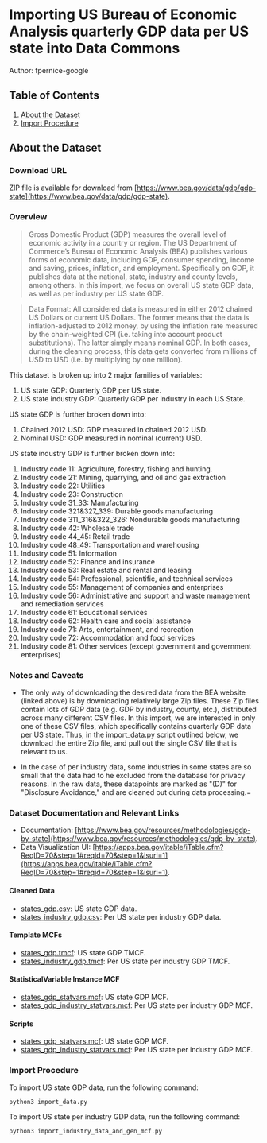 # Importing US Bureau of Economic Analysis quarterly GDP data per US state into Data Commons

Author: fpernice-google

## Table of Contents

1. [About the Dataset](#about-the-dataset)
1. [Import Procedure](#Import-Procedure)

## About the Dataset

### Download URL

ZIP file is available for download from [https://www.bea.gov/data/gdp/gdp-state](https://www.bea.gov/data/gdp/gdp-state).

### Overview

> Gross Domestic Product (GDP) measures the overall level of economic activity in a country or region. The US Department of Commerce’s Bureau of Economic Analysis (BEA) publishes various forms of economic data, including GDP, consumer spending, income and saving, prices, inflation, and employment. Specifically on GDP, it publishes data at the national, state, industry and county levels, among others. In this import, we focus on overall US state GDP data, as well as per industry per US state GDP.

> Data Format: All considered data is measured in either 2012 chained US Dollars or current US Dollars. The former means that the data is inflation-adjusted to 2012 money, by using the inflation rate measured by the chain-weighted CPI (i.e. taking into account product substitutions). The latter simply means nominal GDP. In both cases, during the cleaning process, this data gets converted from millions of USD to USD (i.e. by multiplying by one million).

This dataset is broken up into 2 major families of variables:
1. US state GDP: Quarterly GDP per US state.
2. US state industry GDP: Quarterly GDP per industry in each US State.

US state GDP is further broken down into:
1. Chained 2012 USD: GDP measured in chained 2012 USD.
2. Nominal USD: GDP measured in nominal (current) USD.

US state industry GDP is further broken down into:
1. Industry code 11: Agriculture, forestry, fishing and hunting.
2. Industry code 21: Mining, quarrying, and oil and gas extraction
3. Industry code 22: Utilities
4. Industry code 23: Construction
5. Industry code 31_33: Manufacturing
6. Industry code 321&327_339: Durable goods manufacturing
7. Industry code 311_316&322_326: Nondurable goods manufacturing
8. Industry code 42: Wholesale trade
9. Industry code 44_45: Retail trade
10. Industry code 48_49: Transportation and warehousing
11. Industry code 51: Information
12. Industry code 52: Finance and insurance
13. Industry code 53: Real estate and rental and leasing
14. Industry code 54: Professional, scientific, and technical services
15. Industry code 55: Management of companies and enterprises
16. Industry code 56: Administrative and support and waste management and remediation services
17. Industry code 61: Educational services
18. Industry code 62: Health care and social assistance
19. Industry code 71: Arts, entertainment, and recreation
20. Industry code 72: Accommodation and food services
21. Industry code 81: Other services (except government and government enterprises)


### Notes and Caveats

- The only way of downloading the desired data from the BEA website (linked above) is by downloading relatively large Zip files. These Zip files contain lots of GDP data (e.g. GDP by industry, county, etc.), distributed across many different CSV files. In this import, we are interested in only one of these CSV files, which specifically contains quarterly GDP data per US state. Thus, in the import_data.py script outlined below, we download the entire Zip file, and pull out the single CSV file that is relevant to us.

- In the case of per industry data, some industries in some states are so small that the data had to he excluded from the database for privacy reasons. In the raw data, these datapoints are marked as "(D)" for "Disclosure Avoidance," and are cleaned out during data processing.=

### Dataset Documentation and Relevant Links

- Documentation: [https://www.bea.gov/resources/methodologies/gdp-by-state](https://www.bea.gov/resources/methodologies/gdp-by-state).
- Data Visualization UI: [https://apps.bea.gov/itable/iTable.cfm?ReqID=70&step=1#reqid=70&step=1&isuri=1](https://apps.bea.gov/itable/iTable.cfm?ReqID=70&step=1#reqid=70&step=1&isuri=1).

#### Cleaned Data
- [states_gdp.csv](states_gdp.csv): US state GDP data.
- [states_industry_gdp.csv](states_industry_gdp.csv): Per US state per industry GDP data.

#### Template MCFs
- [states_gdp.tmcf](states_gdp.tmcf): US state GDP TMCF.
- [states_industry_gdp.tmcf](states_industry_gdp.tmcf): Per US state per industry GDP TMCF.

#### StatisticalVariable Instance MCF
- [states_gdp_statvars.mcf](states_gdp_statvars.mcf): US state GDP MCF.
- [states_gdp_industry_statvars.mcf](states_gdp_industry_statvars.mcf): Per US state per industry GDP MCF.

#### Scripts
- [states_gdp_statvars.mcf](states_gdp_statvars.mcf): US state GDP MCF.
- [states_gdp_industry_statvars.mcf](states_gdp_industry_statvars.mcf): Per US state per industry GDP MCF.

### Import Procedure

To import US state GDP data, run the following command:
```
python3 import_data.py
```
To import US state per industry GDP data, run the following command:
```
python3 import_industry_data_and_gen_mcf.py
```

